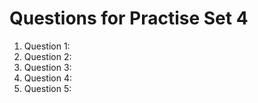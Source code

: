 <h1>Questions for Practise Set 4</h1>

<ol>
    <li>Question 1: </li>
    <li>Question 2: </li>
    <li>Question 3: </li>
    <li>Question 4: </li>
    <li>Question 5: </li>
</ol>

